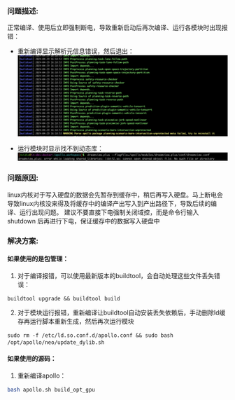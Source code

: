 ### 问题描述:

正常编译、使用后立即强制断电，导致重新启动后再次编译、运行各模块时出现报错：
* 重新编译显示解析元信息错误，然后退出：
![](images/metadata_error.png)

* 运行模块时显示找不到动态库：
![](images/loading_error.png)

### 问题原因:
linux内核对于写入硬盘的数据会先暂存到缓存中，稍后再写入硬盘。马上断电会导致linux内核没来得及将缓存中的编译产出写入到产出路径下，导致后续的编译、运行出现问题。
建议不要直接下电强制关闭域控，而是命令行输入
shutdown
后再进行下电，保证缓存中的数据写入硬盘中

### 解决方案:
#### 如果使用的是包管理：
1. 对于编译报错，可以使用最新版本的buildtool，会自动处理这些文件丢失错误：
```shell
buildtool upgrade && buildtool build
```

2. 对于模块运行报错，重新编译让buildtool自动安装丢失依赖后，手动删除ld缓存再运行脚本重新生成，然后再次运行模块
```shell
sudo rm -f /etc/ld.so.conf.d/apollo.conf && sudo bash /opt/apollo/neo/update_dylib.sh
```

#### 如果使用的源码：
1. 重新编译apollo：
```bash
bash apollo.sh build_opt_gpu
```
